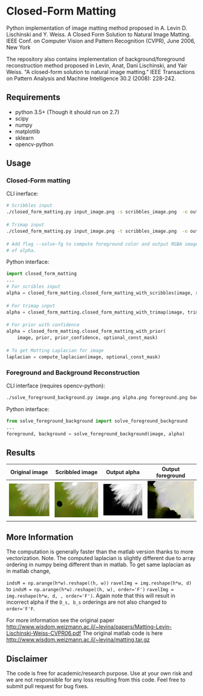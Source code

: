 # Closed-Form Matting
Python implementation of image matting method proposed in A. Levin D. Lischinski and Y. Weiss. A Closed Form Solution to Natural Image Matting. IEEE Conf. on Computer Vision and Pattern Recognition (CVPR), June 2006, New York

The repository also contains implementation of background/foreground reconstruction method proposed in Levin, Anat, Dani Lischinski, and Yair Weiss. "A closed-form solution to natural image matting." IEEE Transactions on Pattern Analysis and Machine Intelligence 30.2 (2008): 228-242.

## Requirements
- python 3.5+ (Though it should run on 2.7)
- scipy
- numpy
- matplotlib
- sklearn
- opencv-python


## Usage

### Closed-Form matting
CLI inerface:

```bash
# Scribbles input
./closed_form_matting.py input_image.png -s scribbles_image.png  -o output_alpha.png

# Trimap input
./closed_form_matting.py input_image.png -t scribbles_image.png  -o output_alpha.png

# Add flag --solve-fg to compute foreground color and output RGBA image instead
# of alpha.
```


Python interface:

```python
import closed_form_matting
...
# For scribles input
alpha = closed_form_matting.closed_form_matting_with_scribbles(image, scribbles)

# For trimap input
alpha = closed_form_matting.closed_form_matting_with_trimap(image, trimap)

# For prior with confidence
alpha = closed_form_matting.closed_form_matting_with_prior(
    image, prior, prior_confidence, optional_const_mask)

# To get Matting Laplacian for image
laplacian = compute_laplacian(image, optional_const_mask)
```

### Foreground and Background Reconstruction
CLI interface (requires opencv-python):

```bash
./solve_foreground_background.py image.png alpha.png foreground.png background.png
```

Python interface:

```python
from solve_foreground_background import solve_foreground_background
...
foreground, background = solve_foreground_background(image, alpha)
```

## Results
| Original image   | Scribbled image | Output alpha | Output foreground |
|------------------|-----------------|--------------|-------------------|
| ![Original image](testdata/source.png) | ![Scribbled image](testdata/scribbles.png) | ![Output alpha](testdata/output_alpha.png) | ![Output foreground](testdata/output_foreground.png) |


## More Information
The computation is generally faster than the matlab version thanks to more vectorization.
Note. The computed laplacian is slightly different due to array ordering in numpy being different than in matlab. To get same laplacian as in matlab change,

`indsM = np.arange(h*w).reshape((h, w))`
`ravelImg = img.reshape(h*w, d)`
to
`indsM = np.arange(h*w).reshape((h, w), order='F')`
`ravelImg = img.reshape(h*w, d, , order='F')`.
Again note that this will result in incorrect alpha if the `D_s, b_s` orderings are not also changed to `order='F'F`.

For more information see the original paper  http://www.wisdom.weizmann.ac.il/~levina/papers/Matting-Levin-Lischinski-Weiss-CVPR06.pdf
The original matlab code is here http://www.wisdom.weizmann.ac.il/~levina/matting.tar.gz

## Disclaimer

The code is free for academic/research purpose. Use at your own risk and we are not responsible for any loss resulting from this code. Feel free to submit pull request for bug fixes.
